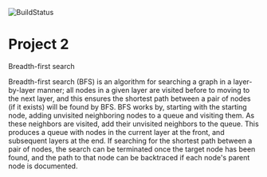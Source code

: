 ![BuildStatus](https://github.com/shirondru/Project2/actions/workflows/test.yml/badge.svg?event=push)

# Project 2
Breadth-first search

Breadth-first search (BFS) is an algorithm for searching a graph in a layer-by-layer manner; all nodes in a given layer are visited before to moving to the next layer, and this ensures the shortest path between a pair of nodes (if it exists) will be found by BFS. BFS works by, starting with the starting node, adding unvisited neighboring nodes to a queue and visiting them. As these neighbors are visited, add their unvisited neighbors to the queue. This produces a queue with nodes in the current layer at the front, and subsequent layers at the end. If searching for the shortest path between a pair of nodes, the search can be terminated once the target node has been found, and the path to that node can be backtraced if each node's parent node is documented.